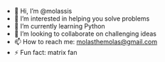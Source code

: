 - 👋 Hi, I’m @molassis
- 👀 I’m interested in helping you solve problems
- 🌱 I’m currently learning Python
- 💞️ I’m looking to collaborate on challenging ideas
- 📫 How to reach me: molasthemolas@gmail.com
- ⚡ Fun fact: matrix fan

<!---
molassis/molassis is a ✨ special ✨ repository because its `README.md` (this file) appears on your GitHub profile.
You can click the Preview link to take a look at your changes.
--->
